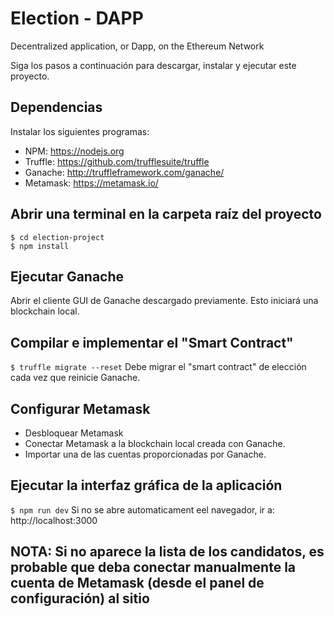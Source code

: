 
# Election - DAPP
Decentralized application, or Dapp, on the Ethereum Network

Siga los pasos a continuación para descargar, instalar y ejecutar este proyecto.

## Dependencias
Instalar los siguientes programas:
- NPM: https://nodejs.org
- Truffle: https://github.com/trufflesuite/truffle
- Ganache: http://truffleframework.com/ganache/
- Metamask: https://metamask.io/

## Abrir una terminal en la carpeta raíz del proyecto
```
$ cd election-project
$ npm install
```
## Ejecutar Ganache
Abrir el cliente GUI de Ganache descargado previamente. Esto iniciará una blockchain local.

## Compilar e implementar el "Smart Contract"
`$ truffle migrate --reset`
Debe migrar el "smart contract" de elección cada vez que reinicie Ganache.

## Configurar Metamask
- Desbloquear Metamask
- Conectar Metamask a la blockchain local creada con Ganache.
- Importar una de las cuentas proporcionadas por Ganache.

## Ejecutar la interfaz gráfica de la aplicación
`$ npm run dev`
Si no se abre automaticament eel navegador, ir a: http://localhost:3000

## NOTA: Si no aparece la lista de los candidatos, es probable que deba conectar manualmente la cuenta de Metamask (desde el panel de configuración) al sitio
